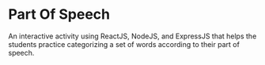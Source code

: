 # Part Of Speech

An interactive activity using ReactJS, NodeJS, and ExpressJS that helps the students practice categorizing a
set of words according to their part of speech.
